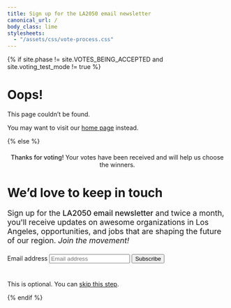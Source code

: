 ```yaml
---
title: Sign up for the LA2050 email newsletter
canonical_url: /
body_class: lime
stylesheets:
  - "/assets/css/vote-process.css"
---
```


{% if site.phase != site.VOTES_BEING_ACCEPTED and site.voting_test_mode != true %}

# Oops!

<div class="introduction" markdown="1">
This page couldn’t be found.

You may want to visit our [home page](/) instead.
</div>

{% else %}

<script>
  try {
    if (localStorage.getItem('subscribe_email_list_asked') === "yes") {
      window.location.href = "/vote/survey/"
    }
  } catch(e) {}
</script>

<div class="introduction" markdown="1">

<h2 style="max-width: none; text-align: center; font-size: inherit; color: var(--secondary-color); font-weight: 500;">Thanks for voting! <span style="font-weight: normal; color: var(--midnight);">Your votes have been received and will help us choose the winners.</span></h2>

<h1>We’d love to keep in touch</h1>
<p style="max-width: 36em; font-size: 1.25em;">Sign up for the <strong style="color: inherit; font-weight: 500;">LA2050 email newsletter</strong> and twice a month, you'll receive updates on awesome organizations in Los Angeles, opportunities, and jobs that are shaping the future of our region. <em style="color: inherit; font; font-weight: inherit;">Join the movement!</em></p>

<form name="vote_subscribe" action="/vote/survey-subscribed/" method="post" data-netlify="true" style="margin-top: 1.5em;">
<p style="font-size: 1em">
  <label>
    <span class="label-text">Email address</span>
    <input type="email" name="email" placeholder="Email address" required="required" />
  </label>
  <button type="submit">Subscribe</button>
</p>
</form>

<p style="font-size: inherit; margin-top: 2.8em;"><small style="font-size: inherit;">This is optional. You can <a href="/vote/survey/">skip this step</a>.</small></p>

</div>

{% endif %}
